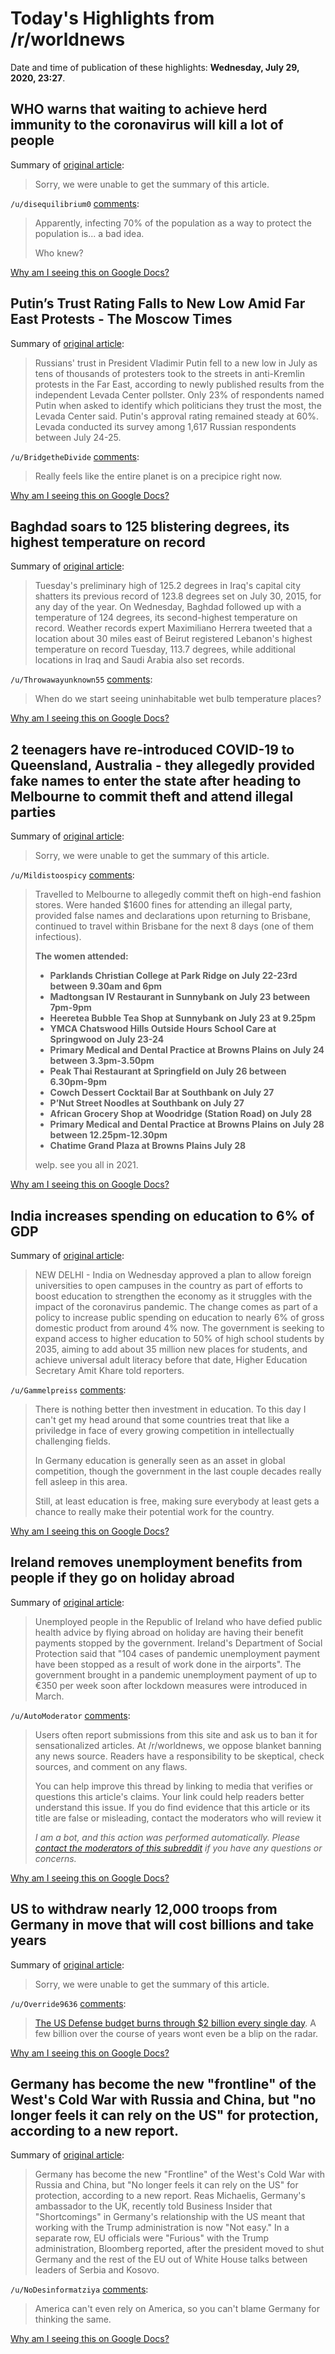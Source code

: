 # Today's Highlights from /r/worldnews

Date and time of publication of these highlights: **Wednesday, July 29, 2020, 23:27**.

## WHO warns that waiting to achieve herd immunity to the coronavirus will kill a lot of people

Summary of [original article](https://www.cnbc.com/2020/07/29/who-warns-that-waiting-to-achieve-herd-immunity-to-the-coronavirus-will-kill-a-lot-of-people.html):

> Sorry, we were unable to get the summary of this article.

`/u/disequilibrium0` [comments](https://www.reddit.com/r/worldnews/comments/i070s4/who_warns_that_waiting_to_achieve_herd_immunity/):

> Apparently, infecting 70% of the population as a way to protect the population is... a bad idea.
> 
> Who knew?

[Why am I seeing this on Google Docs?](https://docs.google.com/document/d/1Dc6We63vOXIZsc0op-Bt4abqkYjXzOigalQqFxmvvbM/edit?usp=sharing)

## Putin’s Trust Rating Falls to New Low Amid Far East Protests - The Moscow Times

Summary of [original article](https://www.themoscowtimes.com/2020/07/29/putins-trust-rating-falls-to-new-low-amid-far-east-protests-a71012):

> Russians' trust in President Vladimir Putin fell to a new low in July as tens of thousands of protesters took to the streets in anti-Kremlin protests in the Far East, according to newly published results from the independent Levada Center pollster. Only 23% of respondents named Putin when asked to identify which politicians they trust the most, the Levada Center said. Putin's approval rating remained steady at 60%. Levada conducted its survey among 1,617 Russian respondents between July 24-25.

`/u/BridgetheDivide` [comments](https://www.reddit.com/r/worldnews/comments/i0bwo1/putins_trust_rating_falls_to_new_low_amid_far/):

> Really feels like the entire planet is on a precipice right now.

[Why am I seeing this on Google Docs?](https://docs.google.com/document/d/1Dc6We63vOXIZsc0op-Bt4abqkYjXzOigalQqFxmvvbM/edit?usp=sharing)

## Baghdad soars to 125 blistering degrees, its highest temperature on record

Summary of [original article](https://www.washingtonpost.com/weather/2020/07/29/baghdad-iraq-heat-record/):

> Tuesday's preliminary high of 125.2 degrees in Iraq's capital city shatters its previous record of 123.8 degrees set on July 30, 2015, for any day of the year. On Wednesday, Baghdad followed up with a temperature of 124 degrees, its second-highest temperature on record. Weather records expert Maximiliano Herrera tweeted that a location about 30 miles east of Beirut registered Lebanon's highest temperature on record Tuesday, 113.7 degrees, while additional locations in Iraq and Saudi Arabia also set records.

`/u/Throwawayunknown55` [comments](https://www.reddit.com/r/worldnews/comments/i070d6/baghdad_soars_to_125_blistering_degrees_its/):

> When do we start seeing uninhabitable wet bulb temperature places?

[Why am I seeing this on Google Docs?](https://docs.google.com/document/d/1Dc6We63vOXIZsc0op-Bt4abqkYjXzOigalQqFxmvvbM/edit?usp=sharing)

## 2 teenagers have re-introduced COVID-19 to Queensland, Australia - they allegedly provided fake names to enter the state after heading to Melbourne to commit theft and attend illegal parties

Summary of [original article](https://7news.com.au/news/qld/why-pair-of-teenagers-travelled-to-melbourne-before-bringing-coronavirus-back-to-queensland-c-1203213):

> Sorry, we were unable to get the summary of this article.

`/u/Mildistoospicy` [comments](https://www.reddit.com/r/worldnews/comments/hzzzbb/2_teenagers_have_reintroduced_covid19_to/):

> Travelled to Melbourne to allegedly commit theft on high-end fashion stores. Were handed $1600 fines for attending an illegal party, provided false names and declarations upon returning to Brisbane, continued to travel within Brisbane for the next 8 days (one of them infectious).   
>  
> 
> **The women attended:**
> 
> * **Parklands Christian College at Park Ridge on July 22-23rd between 9.30am and 6pm**
> * **Madtongsan IV Restaurant in Sunnybank on July 23 between 7pm-9pm**
> * **Heeretea Bubble Tea Shop at Sunnybank on July 23 at 9.25pm**
> * **YMCA Chatswood Hills Outside Hours School Care at Springwood on July 23-24**
> * **Primary Medical and Dental Practice at Browns Plains on July 24 between 3.3pm-3.50pm**
> * **Peak Thai Restaurant at Springfield on July 26 between 6.30pm-9pm**
> * **Cowch Dessert Cocktail Bar at Southbank on July 27**
> * **P’Nut Street Noodles at Southbank on July 27**
> * **African Grocery Shop at Woodridge (Station Road) on July 28**
> * **Primary Medical and Dental Practice at Browns Plains on July 28 between 12.25pm-12.30pm**
> * **Chatime Grand Plaza at Browns Plains July 28**  
> 
> 
> welp. see you all in 2021.

[Why am I seeing this on Google Docs?](https://docs.google.com/document/d/1Dc6We63vOXIZsc0op-Bt4abqkYjXzOigalQqFxmvvbM/edit?usp=sharing)

## India increases spending on education to 6% of GDP

Summary of [original article](https://in.reuters.com/article/india-education/india-approves-plan-to-boost-state-spending-on-education-to-6-of-gdp-idINKCN24U1R3):

> NEW DELHI - India on Wednesday approved a plan to allow foreign universities to open campuses in the country as part of efforts to boost education to strengthen the economy as it struggles with the impact of the coronavirus pandemic. The change comes as part of a policy to increase public spending on education to nearly 6% of gross domestic product from around 4% now. The government is seeking to expand access to higher education to 50% of high school students by 2035, aiming to add about 35 million new places for students, and achieve universal adult literacy before that date, Higher Education Secretary Amit Khare told reporters.

`/u/Gammelpreiss` [comments](https://www.reddit.com/r/worldnews/comments/i051bz/india_increases_spending_on_education_to_6_of_gdp/):

> There is nothing better then investment in education. To this day I can't get my head around that some countries treat that like a priviledge in face of every growing competition in intellectually challenging fields. 
> 
> In Germany education is generally seen as an asset in global competition, though the government in the last couple decades really fell asleep in this area.
> 
> Still, at least education is free, making sure everybody at least gets a chance to really make their potential work for the country.

[Why am I seeing this on Google Docs?](https://docs.google.com/document/d/1Dc6We63vOXIZsc0op-Bt4abqkYjXzOigalQqFxmvvbM/edit?usp=sharing)

## Ireland removes unemployment benefits from people if they go on holiday abroad

Summary of [original article](https://www.independent.co.uk/news/world/europe/ireland-unemployment-benefits-stopped-flying-abroad-holiday-a9643781.html):

> Unemployed people in the Republic of Ireland who have defied public health advice by flying abroad on holiday are having their benefit payments stopped by the government. Ireland's Department of Social Protection said that "104 cases of pandemic unemployment payment have been stopped as a result of work done in the airports". The government brought in a pandemic unemployment payment of up to €350 per week soon after lockdown measures were introduced in March.

`/u/AutoModerator` [comments](https://www.reddit.com/r/worldnews/comments/i000ac/ireland_removes_unemployment_benefits_from_people/):

> Users often report submissions from this site and ask us to ban it for sensationalized articles. At /r/worldnews, we oppose blanket banning any news source. Readers have a responsibility to be skeptical, check sources, and comment on any flaws.
> 
> You can help improve this thread by linking to media that verifies or questions this article's claims. Your link could help readers better understand this issue. If you do find evidence that this article or its title are false or misleading, contact the moderators who will review it
> 
> *I am a bot, and this action was performed automatically. Please [contact the moderators of this subreddit](/message/compose/?to=/r/worldnews) if you have any questions or concerns.*

[Why am I seeing this on Google Docs?](https://docs.google.com/document/d/1Dc6We63vOXIZsc0op-Bt4abqkYjXzOigalQqFxmvvbM/edit?usp=sharing)

## US to withdraw nearly 12,000 troops from Germany in move that will cost billions and take years

Summary of [original article](https://www.cnn.com/2020/07/29/politics/us-withdraw-troops-germany/index.html):

> Sorry, we were unable to get the summary of this article.

`/u/Override9636` [comments](https://www.reddit.com/r/worldnews/comments/i00qba/us_to_withdraw_nearly_12000_troops_from_germany/):

> [The US Defense budget burns through $2 billion every single day](https://en.wikipedia.org/wiki/Military_budget_of_the_United_States#:~:text=The%20budget%20funds%20five%20branches,approximately%20%24721.5%20billion%20\(%24721%2C531%2C000%2C000\).). A few billion over the course of years wont even be a blip on the radar.

[Why am I seeing this on Google Docs?](https://docs.google.com/document/d/1Dc6We63vOXIZsc0op-Bt4abqkYjXzOigalQqFxmvvbM/edit?usp=sharing)

## Germany has become the new "frontline" of the West's Cold War with Russia and China, but "no longer feels it can rely on the US" for protection, according to a new report.

Summary of [original article](https://www.businessinsider.com/germany-is-growing-target-for-china-and-russia-cannot-rely-on-trump-report-says-2020-7):

> Germany has become the new "Frontline" of the West's Cold War with Russia and China, but "No longer feels it can rely on the US" for protection, according to a new report. Reas Michaelis, Germany's ambassador to the UK, recently told Business Insider that "Shortcomings" in Germany's relationship with the US meant that working with the Trump administration is now "Not easy." In a separate row, EU officials were "Furious" with the Trump administration, Bloomberg reported, after the president moved to shut Germany and the rest of the EU out of White House talks between leaders of Serbia and Kosovo.

`/u/NoDesinformatziya` [comments](https://www.reddit.com/r/worldnews/comments/i004oc/germany_has_become_the_new_frontline_of_the_wests/):

> America can't even rely on America, so you can't blame Germany for thinking the same.

[Why am I seeing this on Google Docs?](https://docs.google.com/document/d/1Dc6We63vOXIZsc0op-Bt4abqkYjXzOigalQqFxmvvbM/edit?usp=sharing)

